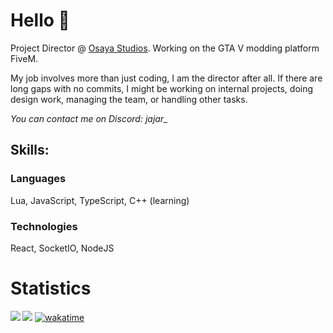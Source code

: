 # Hello 👀
Project Director @ [Osaya Studios](https://www.linkedin.com/company/103243411). Working on the GTA V modding platform FiveM.

My job involves more than just coding, I am the director after all. If there are long gaps with no commits, I might be working on internal projects, doing design work, managing the team, or handling other tasks.

*You can contact me on Discord: jajar_*

## Skills:
### Languages
Lua, JavaScript, TypeScript, C++ (learning)
### Technologies
React, SocketIO, NodeJS

# Statistics
<img align = 'left' src="https://github-readme-stats.vercel.app/api/wakatime?username=Jajar&theme=github_dark&hide_border=true&layout=compact&langs_count=8" />
<!--   <img align = 'left' src="https://github-readme-stats.vercel.app/api?username=JajarGaming&include_all_commits=true&theme=github_dark&show_icons=true&hide_border=true&count_private=true"/> -->

![](https://komarev.com/ghpvc/?username=JajarGaming&color=2DB36E&style=flat&abbreviated=true)
[![wakatime](https://wakatime.com/badge/user/bb777587-96d8-496e-8fbc-e463484da02a.svg)](https://wakatime.com/@bb777587-96d8-496e-8fbc-e463484da02a)
